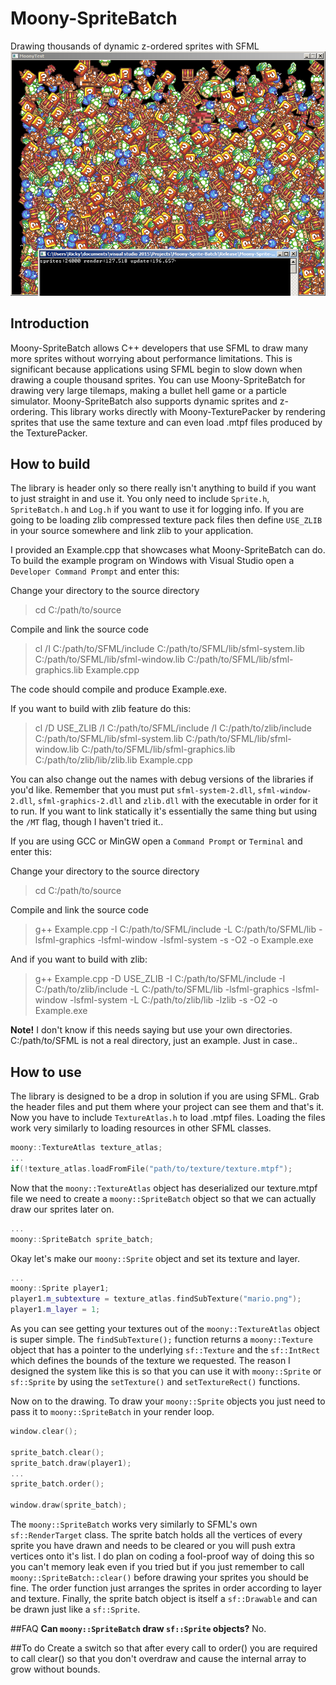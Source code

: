 # Moony-SpriteBatch
Drawing thousands of dynamic z-ordered sprites with SFML
![alt text](screenshot.png)

## Introduction
Moony-SpriteBatch allows C++ developers that use SFML to draw many more sprites without worrying about performance limitations. This is significant because applications using SFML begin to slow down when drawing a couple thousand sprites. You can use Moony-SpriteBatch for drawing very large tilemaps, making a bullet hell game or a particle simulator. Moony-SpriteBatch also supports dynamic sprites and z-ordering. This library works directly with Moony-TexturePacker by rendering sprites that use the same texture and can even load .mtpf files produced by the TexturePacker.

## How to build
The library is header only so there really isn't anything to build if you want to just straight in and use it. You only need to include `Sprite.h`, `SpriteBatch.h` and `Log.h` if you want to use it for logging info. If you are going to be loading zlib compressed texture pack files then define `USE_ZLIB` in your source somewhere and link zlib to your application.

I provided an Example.cpp that showcases what Moony-SpriteBatch can do. To build the example program on Windows with Visual Studio open a `Developer Command Prompt` and enter this:

Change your directory to the source directory
>cd C:/path/to/source

Compile and link the source code
>cl /I C:/path/to/SFML/include C:/path/to/SFML/lib/sfml-system.lib C:/path/to/SFML/lib/sfml-window.lib C:/path/to/SFML/lib/sfml-graphics.lib Example.cpp

The code should compile and produce Example.exe.

If you want to build with zlib feature do this:
>cl /D USE_ZLIB /I C:/path/to/SFML/include /I C:/path/to/zlib/include C:/path/to/SFML/lib/sfml-system.lib C:/path/to/SFML/lib/sfml-window.lib C:/path/to/SFML/lib/sfml-graphics.lib C:/path/to/zlib/lib/zlib.lib Example.cpp

You can also change out the names with debug versions of the libraries if you'd like. Remember that you must put `sfml-system-2.dll`, `sfml-window-2.dll`, `sfml-graphics-2.dll` and `zlib.dll` with the executable in order for it to run. If you want to link statically it's essentially the same thing but using the `/MT` flag, though I haven't tried it..


If you are using GCC or MinGW open a `Command Prompt` or `Terminal` and enter this:

Change your directory to the source directory
>cd C:/path/to/source

Compile and link the source code
>g++ Example.cpp -I C:/path/to/SFML/include -L C:/path/to/SFML/lib -lsfml-graphics -lsfml-window -lsfml-system -s -O2 -o Example.exe

And if you want to build with zlib:
>g++ Example.cpp -D USE_ZLIB -I C:/path/to/SFML/include -I C:/path/to/zlib/include -L C:/path/to/SFML/lib -lsfml-graphics -lsfml-window -lsfml-system -L C:/path/to/zlib/lib -lzlib -s -O2 -o Example.exe

__Note!__ I don't know if this needs saying but use your own directories. C:/path/to/SFML is not a real directory, just an example. Just in case..

## How to use
The library is designed to be a drop in solution if you are using SFML. Grab the header files and put them where your project can see them and that's it. Now you have to include `TextureAtlas.h` to load .mtpf files. Loading the files work very similarly to loading resources in other SFML classes.
```cpp
moony::TextureAtlas texture_atlas;
...
if(!texture_atlas.loadFromFile("path/to/texture/texture.mtpf");
```

Now that the `moony::TextureAtlas` object has deserialized our texture.mtpf file we need to create a `moony::SpriteBatch` object so that we can actually draw our sprites later on.
```cpp
...
moony::SpriteBatch sprite_batch;
```

Okay let's make our `moony::Sprite` object and set its texture and layer.
```cpp
...
moony::Sprite player1;
player1.m_subtexture = texture_atlas.findSubTexture("mario.png");
player1.m_layer = 1;
```

As you can see getting your textures out of the `moony::TextureAtlas` object is super simple. The `findSubTexture();` function returns a `moony::Texture` object that has a pointer to the underlying `sf::Texture` and the `sf::IntRect` which defines the bounds of the texture we requested. The reason I designed the system like this is so that you can use it with `moony::Sprite` or `sf::Sprite` by using the `setTexture()` and `setTextureRect()` functions.

Now on to the drawing. To draw your `moony::Sprite` objects you just need to pass it to `moony::SpriteBatch` in your render loop.
```cpp
window.clear();

sprite_batch.clear();
sprite_batch.draw(player1);
...
sprite_batch.order();

window.draw(sprite_batch);
```

The `moony::SpriteBatch` works very similarly to SFML's own `sf::RenderTarget` class. The sprite batch holds all the vertices of every sprite you have drawn and needs to be cleared or you will push extra vertices onto it's list. I do plan on coding a fool-proof way of doing this so you can't memory leak even if you tried but if you just remember to call `moony::SpriteBatch::clear()` before drawing your sprites you should be fine. The order function just arranges the sprites in order according to layer and texture. Finally, the sprite batch object is itself a `sf::Drawable` and can be drawn just like a `sf::Sprite`.

##FAQ
__Can `moony::SpriteBatch` draw `sf::Sprite` objects?__ No.

##To do
Create a switch so that after every call to order() you are required to call clear() so that you don't overdraw and cause the internal array to grow without bounds.

